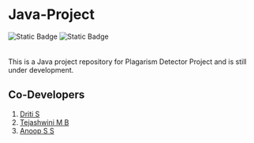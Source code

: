 # Java-Project
![Static Badge](https://img.shields.io/badge/Java-22-blue) ![Static Badge](https://img.shields.io/badge/PBL-Project-red)
<br>
<br>
<br>
This is a Java project repository for Plagarism Detector Project and is still under development.
<br>
## Co-Developers
1. [Driti S](https://github.com/driti-s)
2. [Tejashwini M B]()
3. [Anoop S S]()

